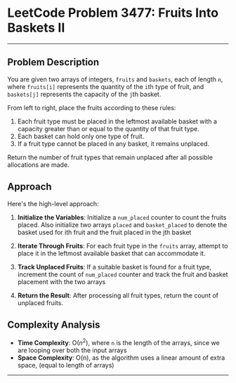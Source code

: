 # LeetCode Problem 3477: Fruits Into Baskets II

---
## Problem Description

You are given two arrays of integers, `fruits` and `baskets`, each of length `n`, where `fruits[i]` represents the quantity of the `i`th type of fruit, and `baskets[j]` represents the capacity of the `j`th basket.

From left to right, place the fruits according to these rules:

1. Each fruit type must be placed in the leftmost available basket with a capacity greater than or equal to the quantity of that fruit type.
2. Each basket can hold only one type of fruit.
3. If a fruit type cannot be placed in any basket, it remains unplaced.

Return the number of fruit types that remain unplaced after all possible allocations are made.

## Approach
Here's the high-level approach:

1. **Initialize the Variables**: Initialize a `num_placed` counter to count the fruits placed. Also initialize two arrays `placed` and `basket_placed` to denote the basket used for ith fruit and the fruit placed in the jth basket

2. **Iterate Through Fruits**: For each fruit type in the `fruits` array, attempt to place it in the leftmost available basket that can accommodate it.

3. **Track Unplaced Fruits**: If a suitable basket is found for a fruit type, increment the count of `num_placed` counter and track the fruit and basket placement with the two arrays

4. **Return the Result**: After processing all fruit types, return the count of unplaced fruits.

## Complexity Analysis

- **Time Complexity**: O($n^2$), where `n` is the length of the arrays, since we are looping over both the input arrays
- **Space Complexity**: O(n), as the algorithm uses a linear amount of extra space, (equal to length of arrays)

---